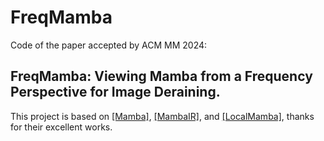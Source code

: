  # FreqMamba
 Code of the paper accepted by ACM MM 2024: 
 ## FreqMamba: Viewing Mamba from a Frequency Perspective for Image Deraining.

 This project is based on [[Mamba]](https://github.com/state-spaces/mamba), [[MambaIR]](https://github.com/csguoh/MambaIR), and [[LocalMamba]](https://github.com/hunto/LocalMamba), thanks for their excellent works.
